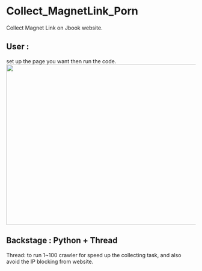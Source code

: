 # Collect_MagnetLink_Porn
Collect Magnet Link on Jbook website.

## User :
set up the page you want then run the code.
<img src="https://github.com/m1596284/Collect_MagnetLink_Porn/blob/main/Collect_MagnetLink_Jbook.gif" width="647" height="426">

## Backstage : Python + Thread
Thread: to run 1~100 crawler for speed up the collecting task, and also avoid the IP blocking from website.  


